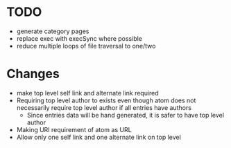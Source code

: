 # TODO

- generate category pages
- replace exec with execSync where possible
- reduce multiple loops of file traversal to one/two

# Changes

- make top level self link and alternate link required
- Requiring top level author to exists even though atom does not necessarily require
  top level author if all entries have authors
    - Since entries data will be hand generated, it is safer to have top level
      author
- Making URI requirement of atom as URL
- Allow only one self link and one alternate link on top level
